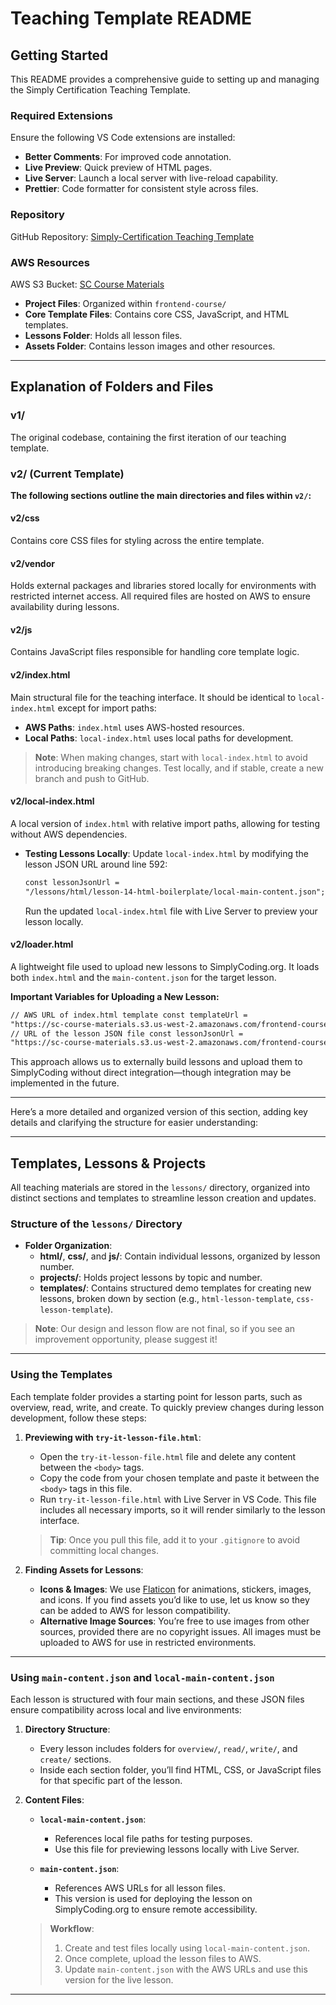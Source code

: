 # Teaching Template README

## Getting Started

This README provides a comprehensive guide to setting up and managing the Simply Certification Teaching Template.

### Required Extensions

Ensure the following VS Code extensions are installed:

- **Better Comments**: For improved code annotation.
- **Live Preview**: Quick preview of HTML pages.
- **Live Server**: Launch a local server with live-reload capability.
- **Prettier**: Code formatter for consistent style across files.

### Repository

GitHub Repository: [Simply-Certification Teaching Template](https://github.com/Simply-Certification/teaching-template)

### AWS Resources

AWS S3 Bucket: [SC Course Materials](https://us-west-2.console.aws.amazon.com/s3/buckets/sc-course-materials?prefix=frontend-course/&region=us-west-2&bucketType=general)

- **Project Files**: Organized within `frontend-course/`
- **Core Template Files**: Contains core CSS, JavaScript, and HTML templates.
- **Lessons Folder**: Holds all lesson files.
- **Assets Folder**: Contains lesson images and other resources.

---

## Explanation of Folders and Files

### v1/

The original codebase, containing the first iteration of our teaching template.

### v2/ (Current Template)

**The following sections outline the main directories and files within `v2/`:**

#### v2/css

Contains core CSS files for styling across the entire template.

#### v2/vendor

Holds external packages and libraries stored locally for environments with restricted internet access. All required files are hosted on AWS to ensure availability during lessons.

#### v2/js

Contains JavaScript files responsible for handling core template logic.

#### v2/index.html

Main structural file for the teaching interface. It should be identical to `local-index.html` except for import paths:

- **AWS Paths**: `index.html` uses AWS-hosted resources.
- **Local Paths**: `local-index.html` uses local paths for development.

> **Note**: When making changes, start with `local-index.html` to avoid introducing breaking changes. Test locally, and if stable, create a new branch and push to GitHub.

#### v2/local-index.html

A local version of `index.html` with relative import paths, allowing for testing without AWS dependencies.

- **Testing Lessons Locally**: Update `local-index.html` by modifying the lesson JSON URL around line 592:

  ```html
  const lessonJsonUrl =
  "/lessons/html/lesson-14-html-boilerplate/local-main-content.json";
  ```

  Run the updated `local-index.html` file with Live Server to preview your lesson locally.

#### v2/loader.html

A lightweight file used to upload new lessons to SimplyCoding.org. It loads both `index.html` and the `main-content.json` for the target lesson.

**Important Variables for Uploading a New Lesson:**

```html
// AWS URL of index.html template const templateUrl =
"https://sc-course-materials.s3.us-west-2.amazonaws.com/frontend-course/Main+Core+Template+Files/index.html";
// URL of the lesson JSON file const lessonJsonUrl =
"https://sc-course-materials.s3.us-west-2.amazonaws.com/frontend-course/lessons/js/lesson-1-local-storage/main-content.json";
```

This approach allows us to externally build lessons and upload them to SimplyCoding without direct integration—though integration may be implemented in the future.

---

Here’s a more detailed and organized version of this section, adding key details and clarifying the structure for easier understanding:

---

## Templates, Lessons & Projects

All teaching materials are stored in the `lessons/` directory, organized into distinct sections and templates to streamline lesson creation and updates.

### Structure of the `lessons/` Directory

- **Folder Organization**:
  - **html/**, **css/**, and **js/**: Contain individual lessons, organized by lesson number.
  - **projects/**: Holds project lessons by topic and number.
  - **templates/**: Contains structured demo templates for creating new lessons, broken down by section (e.g., `html-lesson-template`, `css-lesson-template`).

> **Note**: Our design and lesson flow are not final, so if you see an improvement opportunity, please suggest it!

---

### Using the Templates

Each template folder provides a starting point for lesson parts, such as overview, read, write, and create. To quickly preview changes during lesson development, follow these steps:

1. **Previewing with `try-it-lesson-file.html`**:

   - Open the `try-it-lesson-file.html` file and delete any content between the `<body>` tags.
   - Copy the code from your chosen template and paste it between the `<body>` tags in this file.
   - Run `try-it-lesson-file.html` with Live Server in VS Code. This file includes all necessary imports, so it will render similarly to the lesson interface.

   > **Tip**: Once you pull this file, add it to your `.gitignore` to avoid committing local changes.

2. **Finding Assets for Lessons**:
   - **Icons & Images**: We use [Flaticon](https://www.flaticon.com/) for animations, stickers, images, and icons. If you find assets you’d like to use, let us know so they can be added to AWS for lesson compatibility.
   - **Alternative Image Sources**: You’re free to use images from other sources, provided there are no copyright issues. All images must be uploaded to AWS for use in restricted environments.

---

### Using `main-content.json` and `local-main-content.json`

Each lesson is structured with four main sections, and these JSON files ensure compatibility across local and live environments:

1. **Directory Structure**:

   - Every lesson includes folders for `overview/`, `read/`, `write/`, and `create/` sections.
   - Inside each section folder, you’ll find HTML, CSS, or JavaScript files for that specific part of the lesson.

2. **Content Files**:

   - **`local-main-content.json`**:

     - References local file paths for testing purposes.
     - Use this file for previewing lessons locally with Live Server.

   - **`main-content.json`**:
     - References AWS URLs for all lesson files.
     - This version is used for deploying the lesson on SimplyCoding.org to ensure remote accessibility.

   > **Workflow**:
   >
   > 1. Create and test files locally using `local-main-content.json`.
   > 2. Once complete, upload the lesson files to AWS.
   > 3. Update `main-content.json` with the AWS URLs and use this version for the live lesson.

---
